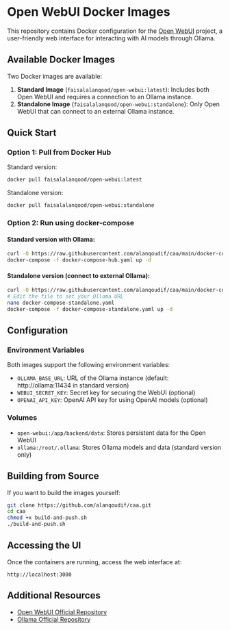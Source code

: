 # Open WebUI Docker Images

This repository contains Docker configuration for the [Open WebUI](https://github.com/open-webui/open-webui) project, a user-friendly web interface for interacting with AI models through Ollama.

## Available Docker Images

Two Docker images are available:

1. **Standard Image** (`faisalalanqood/open-webui:latest`): Includes both Open WebUI and requires a connection to an Ollama instance.
2. **Standalone Image** (`faisalalanqood/open-webui:standalone`): Only Open WebUI that can connect to an external Ollama instance.

## Quick Start

### Option 1: Pull from Docker Hub

Standard version:
```bash
docker pull faisalalanqood/open-webui:latest
```

Standalone version:
```bash
docker pull faisalalanqood/open-webui:standalone
```

### Option 2: Run using docker-compose

#### Standard version with Ollama:
```bash
curl -O https://raw.githubusercontent.com/alanqoudif/caa/main/docker-compose-hub.yaml
docker-compose -f docker-compose-hub.yaml up -d
```

#### Standalone version (connect to external Ollama):
```bash
curl -O https://raw.githubusercontent.com/alanqoudif/caa/main/docker-compose-standalone.yaml
# Edit the file to set your Ollama URL
nano docker-compose-standalone.yaml
docker-compose -f docker-compose-standalone.yaml up -d
```

## Configuration

### Environment Variables

Both images support the following environment variables:

- `OLLAMA_BASE_URL`: URL of the Ollama instance (default: http://ollama:11434 in standard version)
- `WEBUI_SECRET_KEY`: Secret key for securing the WebUI (optional)
- `OPENAI_API_KEY`: OpenAI API key for using OpenAI models (optional)

### Volumes

- `open-webui:/app/backend/data`: Stores persistent data for the Open WebUI
- `ollama:/root/.ollama`: Stores Ollama models and data (standard version only)

## Building from Source

If you want to build the images yourself:

```bash
git clone https://github.com/alanqoudif/caa.git
cd caa
chmod +x build-and-push.sh
./build-and-push.sh
```

## Accessing the UI

Once the containers are running, access the web interface at:

```
http://localhost:3000
```

## Additional Resources

- [Open WebUI Official Repository](https://github.com/open-webui/open-webui)
- [Ollama Official Repository](https://github.com/ollama/ollama) 